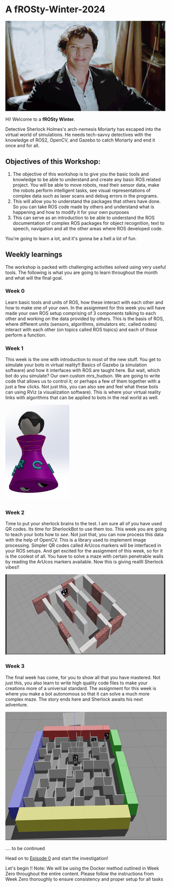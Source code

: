 # A fROSty-Winter-2024

<img src="W0_Images/giphy.gif">


Hi! Welcome to a **fROSty Winter**.

Detective Sherlock Holmes's arch-nemesis Moriarty has escaped into the virtual world of simulations. He needs tech-savvy detectives with the knowledge of ROS2, OpenCV, and Gazebo to catch Moriarty and end it once and for all.

## Objectives of this Workshop:
1. The objective of this workshop is to give you the basic tools and knowledge to be able to understand and create any basic ROS related project. You will be able to move robots, read their sensor data, make the robots perform intelligent tasks, see visual representations of complex data such as laser scans and debug errors in the programs.
2. This will allow you to understand the packages that others have done. So you can take ROS code made by others and understand what is happening and how to modify it for your own purposes
3. This can serve as an introduction to be able to understand the ROS documentation of complex ROS packages for object recognition, text to speech, navigation and all the other areas where ROS developed code.

You're going to learn a lot, and it's gonna be a hell a lot of fun.

## Weekly learnings
The workshop is packed with challenging activities solved using very useful tools. The following is what you are going to learn throughout the month and what will the final goal.
### Week 0 
Learn basic tools and units of ROS, how these interact with each other and how to make one of your own. In the assignment for this week you will have made your own ROS setup comprising of 3 components talking to each other and working on the data provided by others. This is the basis of ROS, where different units (sensors, algorithms, simulators etc. called nodes) interact with each other (on topics called ROS topics) and each of those perform a function.

### Week 1
This week is the one with introduction to most of the new stuff. You get to simulate your bots in virtual reality!! Basics of Gazebo (a simulation software) and how it interfaces with ROS are taught here. But wait, which bot do you simulate? Our own custom mrs_hudson. We are going to write code that allows us to control it; or perhaps a few of them together with a just a few clicks. Not just this, you can also see and feel what these bots can using RViz (a visualization software). This is where your virtual reality links with algorithms that can be applied to bots in the real world as well.

<img src="W1_Images/mrs_hudson.jpeg"  width=200 height=300>

### Week 2
Time to put your sherlock brains to the test. I am sure all of you have used QR codes. Its time for SherlockBot to use them too. This week you are going to teach your bots how to _see_. Not just that, you can now process this data with the help of OpenCV. This is a library used to implement image processing. Simpler QR codes called ArUcos markers will be interfaced in your ROS setups. And get excited for the assignment of this week, so for it is the coolest of all. You have to solve a maze with certain penetrable walls by reading the ArUcos markers available. Now this is giving reallll Sherlock vibes!!

<img src="W2_Images/maze.jpeg" width=500 height=250>

### Week 3
The final week has come, for you to show all that you have mastered. Not just this, you also learn to write high quality code files to make your creations more of a universal standard. The assignment for this week is where you make a bot autonomous so that it can solve a much more complex maze. The story ends here and Sherlock awaits his next adventure.

<img src="W3_Files/final_maze.jpg" width=600 height=400>

.... to be continued

Head on to [Episode 0](/Episode%20-%20The%20Prequel%20to%20the%20Mystery.md) and start the investigation! 

Let's begin !!
Note: We will be using the Docker method outlined in Week Zero throughout the entire content. Please follow the instructions from Week Zero thoroughly to ensure consistency and proper setup for all tasks

